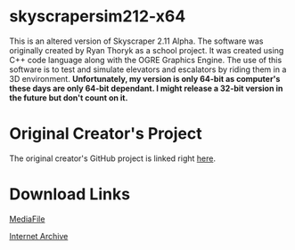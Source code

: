 # skyscrapersim212-x64
This is an altered version of Skyscraper 2.11 Alpha. The software was originally created by Ryan Thoryk as a school project.
It was created using C++ code language along with the OGRE Graphics Engine.
The use of this software is to test and simulate elevators and escalators by riding them in a 3D environment.
**Unfortunately, my version is only 64-bit as computer's these days are only 64-bit dependant. I might release a 32-bit version in the future but don't count on it.**

# Original Creator's Project
The original creator's GitHub project is linked right [here](https://github.com/eventhorizon5/skyscraper).

# Download Links
[MediaFile](https://www.mediafire.com/file/6pxyz7psqds07n7/skyscrapersim121-x64.zip/file)

[Internet Archive](https://archive.org/details/skyscrapersim121-x64)
